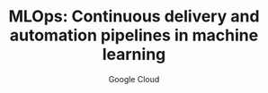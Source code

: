 ---
id: mlops-best-practices
title: "MLOps: Continuous delivery and automation pipelines in machine learning"
description: "This document discusses techniques for implementing and automating continuous integration (CI), continuous delivery (CD), and continuous training (CT) for machine learning systems."
url: "https://cloud.google.com/architecture/mlops-continuous-delivery-and-automation-pipelines-in-machine-learning"
author: "Google Cloud"
category: "Artificial Intelligence"
difficulty: "advanced"
publishDate: "2020-06-15"
lastUpdated: "2024-03-10"
tags: ["mlops", "machine learning", "devops", "automation", "ci/cd"]
language: "en"
isPaid: false
rating: 4.6
platform: "Google Cloud"
---